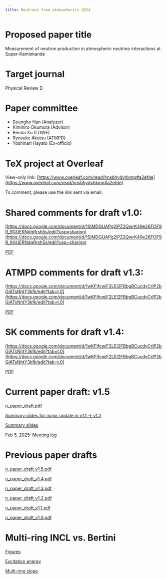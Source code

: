```yaml
---
title: Neutrons from atmospherics 2024
---
```


# Proposed paper title
Measurement of neutron production in atmospheric neutrino interactions at Super-Kamiokande

# Target journal
Physical Review D

# Paper committee
* Seungho Han (Analyzer)
* Kimihiro Okumura (Advisor)
* Benda Xu (LOWE)
* Ryosuke Akutsu (ATMPD)
* Yoshinari Hayato (Ex-officio)

# TeX project at Overleaf
View-only link: [https://www.overleaf.com/read/hnsbhydvhkmp#a2efde](https://www.overleaf.com/read/hnsbhydvhkmp#a2efde)

To comment, please use the link sent via email.

# Shared comments for draft v1.0:
[https://docs.google.com/document/d/1SIMDGUAPg2iPZ2QwrK49e26FOF9R_9GUERNdgRrsh5s/edit?usp=sharing](https://docs.google.com/document/d/1SIMDGUAPg2iPZ2QwrK49e26FOF9R_9GUERNdgRrsh5s/edit?usp=sharing)

[PDF](comments_committee.pdf)

# ATMPD comments for draft v1.3:
[https://docs.google.com/document/d/1wKFjfcwiF2LEI2FBbgBCucdyCrlP2bGiATsNhtY3kfk/edit?tab=t.0](https://docs.google.com/document/d/1wKFjfcwiF2LEI2FBbgBCucdyCrlP2bGiATsNhtY3kfk/edit?tab=t.0)

[PDF](comments_atmpd.pdf)

# SK comments for draft v1.4:
[https://docs.google.com/document/d/1wKFjfcwiF2LEI2FBbgBCucdyCrlP2bGiATsNhtY3kfk/edit?tab=t.0](https://docs.google.com/document/d/1wKFjfcwiF2LEI2FBbgBCucdyCrlP2bGiATsNhtY3kfk/edit?tab=t.0)

[PDF](comments_sk.pdf)

# Current paper draft: v1.5
[n_paper_draft.pdf](n_paper_draft_v1.5.pdf)

[Summary slides for major update in v1.1 -> v1.2](n_paper_slides_v1.2.pdf)

[Summary slides](n_paper_slides_v1.0.pdf)

Feb 5, 2025: [Meeting log](log_feb5.md)

# Previous paper drafts
[n_paper_draft_v1.5.pdf](n_paper_draft_v1.5.pdf)

[n_paper_draft_v1.4.pdf](n_paper_draft_v1.4.pdf)

[n_paper_draft_v1.3.pdf](n_paper_draft_v1.3.pdf)

[n_paper_draft_v1.2.pdf](n_paper_draft_v1.2.pdf)

[n_paper_draft_v1.1.pdf](n_paper_draft_v1.1.pdf)

[n_paper_draft_v1.0.pdf](n_paper_draft_v1.0.pdf)

# Multi-ring INCL vs. Bertini
[Figures](bert_vs_incl.pdf)

[Excitation energy](bert_vs_incl_2.pdf)

[Multi-ring slope](mr_modelcomp_ylin.pdf)
